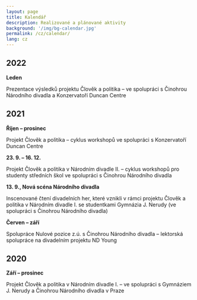 ```yaml
---
layout: page
title: Kalendář
description: Realizované a plánované aktivity
background: '/img/bg-calendar.jpg'
permalink: /cz/calendar/
lang: cz
---
```


2022
----

**Leden**

Prezentace výsledků projektu Člověk a politika – ve spolupráci s Činohrou Národního divadla a Konzervatoří Duncan Centre


2021
----

**Říjen – prosinec**

Projekt Člověk a politika – cyklus workshopů ve spolupráci s Konzervatoří Duncan Centre

**23. 9. – 16. 12.**

Projekt Člověk a politika v Národním divadle II. – cyklus workshopů pro studenty středních škol ve spolupráci s Činohrou Národního divadla

**13. 9., Nová scéna Národního divadla**

Inscenované čtení divadelních her, které vznikli v rámci projektu Člověk a politika v Národním divadle I. se studentkami Gymnázia J. Nerudy (ve spolupráci s Činohrou Národního divadla)

**Červen – září**

Spolupráce Nulové pozice z.ú. s Činohrou Národního divadla – lektorská spolupráce na divadelním projektu ND Young


2020
----

**Září – prosinec**

Projekt Člověk a politika v Národním divadle I. – ve spolupráci s Gymnáziem J. Nerudy a Činohrou Národního divadla v Praze
    